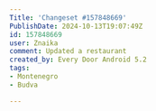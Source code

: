 ```yaml
---
Title: 'Changeset #157848669'
PublishDate: 2024-10-13T19:07:49Z
id: 157848669
user: Znaika
comment: Updated a restaurant
created_by: Every Door Android 5.2
tags:
- Montenegro
- Budva

---
```

